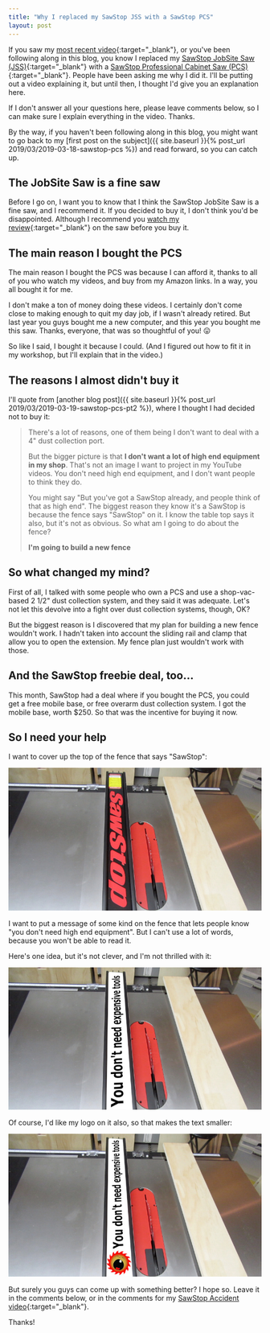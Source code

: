 ```yaml
---
title: "Why I replaced my SawStop JSS with a SawStop PCS"
layout: post
---
```

If you saw my [most recent video](https://youtu.be/OouPywNRZJ8){:target="_blank"}, or you've been following along in this blog, you know I replaced my [SawStop JobSite Saw (JSS)](http://amzn.to/2HkawNh){:target="_blank"} with a [SawStop Professional Cabinet Saw (PCS)](https://www.woodcraft.com/products/sawstop-1-75-hp-professional-cabinet-saw-with-36-professional-t-glide-fence-system-pcs175-tgp236){:target="_blank"}. People have been asking me why I did it. I'll be putting out a video explaining it, but until then, I thought I'd give you an explanation here.

If I don't answer all your questions here, please leave comments below, so I can make sure I explain everything in the video. Thanks.

By the way, if you haven't been following along in this blog, you might want to go back to my [first post on the subject]({{ site.baseurl }}{% post_url 2019/03/2019-03-18-sawstop-pcs %}) and read forward, so you can catch up.

## The JobSite Saw is a fine saw

Before I go on, I want you to know that I think the SawStop JobSite Saw is a fine saw, and I recommend it. If you decided to buy it, I don't think you'd be disappointed. Although I recommend you [watch my review](https://youtu.be/3zbYR5ok1V0){:target="_blank"} on the saw before you buy it.

## The main reason I bought the PCS

The main reason I bought the PCS was because I can afford it, thanks to all of you who watch my videos, and buy from my Amazon links. In a way, you all bought it for me.

I don't make a ton of money doing these videos. I certainly don't come close to making enough to quit my day job, if I wasn't already retired. But last year you guys bought me a new computer, and this year you bought me this saw. Thanks, everyone, that was so thoughtful of you! 😛

So like I said, I bought it because I could. (And I figured out how to fit it in my workshop, but I'll explain that in the video.)

## The reasons I almost didn't buy it

I'll quote from [another blog post]({{ site.baseurl }}{% post_url 2019/03/2019-03-19-sawstop-pcs-pt2 %}), where I thought I had decided not to buy it:

>There's a lot of reasons, one of them being I don't want to deal with a 4" dust collection port.
>
>But the bigger picture is that **I don't want a lot of high end equipment in my shop**. That's not an image I want to project in my YouTube videos. You don't need high end equipment, and I don't want people to think they do.
>
>You might say "But you've got a SawStop already, and people think of that as high end". The biggest reason they know it's a SawStop is because the fence says "SawStop" on it. I know the table top says it also, but it's not as obvious. So what am I going to do about the fence?
>
>**I'm going to build a new fence**

## So what changed my mind?

First of all, I talked with some people who own a PCS and use a shop-vac-based 2 1/2" dust collection system, and they said it was adequate. Let's not let this devolve into a fight over dust collection systems, though, OK?

But the biggest reason is I discovered that my plan for building a new fence wouldn't work. I hadn't taken into account the sliding rail and clamp that allow you to open the extension. My fence plan just wouldn't work with those.

## And the SawStop freebie deal, too...

This month, SawStop had a deal where if you bought the PCS, you could get a free mobile base, or free overarm dust collection system. I got the mobile base, worth $250. So that was the incentive for buying it now.

## So I need your help

I want to cover up the top of the fence that says "SawStop":

![](/assets/images-posts/2019/03/2019-03-31.1.01.jpg)

I want to put a message of some kind on the fence that lets people know "you don't need high end equipment". But I can't use a lot of words, because you won't be able to read it.

Here's one idea, but it's not clever, and I'm not thrilled with it:

![](/assets/images-posts/2019/03/2019-03-31.1.02.jpg)

Of course, I'd like my logo on it also, so that makes the text smaller:

![](/assets/images-posts/2019/03/2019-03-31.1.03.jpg)

But surely you guys can come up with something better? I hope so. Leave it in the comments below, or in the comments for my [SawStop Accident video](https://youtu.be/OouPywNRZJ8){:target="_blank"}.

Thanks!
